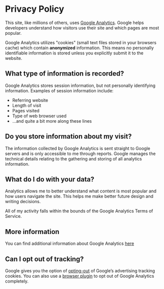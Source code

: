 # Privacy Policy

This site, like millions of others, uses [Google Analytics](http://analytics.google.com/). Google helps developers understand how visitors use their site and which pages are most popular.

Google Analytics utilizes "cookies" (small text files stored in your browsers cache) which contain **anonymized** information. This means no personally identifiable information is stored unless you explicitly submit it to the website.

## What type of information is recorded?

Google Analytics stores session information, but not personally identifying information. Examples of session information include:

-   Referring website
-   Length of visit
-   Pages visited
-   Type of web browser used
-   ...and quite a bit more along these lines

## Do you store information about my visit?

The information collected by Google Analytics is sent straight to Google servers and is only accessible to me through reports. Google manages the technical details relating to the gathering and storing of all analytics information.

## What do I do with your data?

Analytics allows me to better understand what content is most popular and how users navigate the site. This helps me make better future design and writing decisions.

All of my activity falls within the bounds of the Google Analytics Terms of Service.

## More information

You can find additional information about Google Analytics
[here](https://blog.chadsheets.com/All%20information%20is%20still%20anonymous,%20but%20a%203rd-party%20means%20that%20your%20anonymous%20information%20is%20shared)

## Can I opt out of tracking?

Google gives you the option of [opting-out](http://www.google.com/privacy_ads.html) of Google’s advertising tracking cookies. You can also use a 
[browser plugin](https://tools.google.com/dlpage/gaoptout?hl=en) to opt out of Google Analytics completely.
